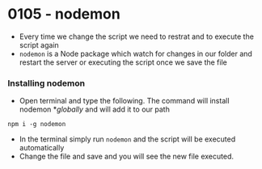 # 0105 - nodemon

- Every time we change the script we need to restrat and to execute the script again
- `nodemon` is a Node package which watch for changes in our folder and restart the server or executing the script once we save the file

### Installing nodemon
- Open terminal and type the following. The command will install nodemon **globally* and will add it to our path
```
npm i -g nodemon
```
- In the terminal simply run `nodemon` and the script will be executed automatically
- Change the file and save and you will see the new file executed.